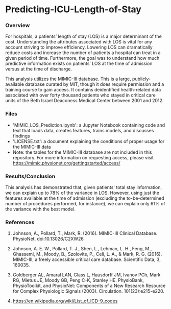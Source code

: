 # Predicting-ICU-Length-of-Stay


### Overview
For hospitals, a patients’ length of stay (LOS) is a major determinant of the cost. Understanding the attributes associated with LOS is vital for any account striving to improve efficiency. Lowering LOS can dramatically reduce costs and increase the number of patients a hospital can treat in a given period of time. 
Furthermore, the goal was to understand how much predictive information exists on patients’ LOS at the time of admission versus at the time of discharge. 

This analysis utilizes the MIMIC-III database. This is a large, publicly-available database curated by MIT, though it does require permission and a training course to gain access. It contains deidentified health-related data associated with over forty thousand patients who stayed in critical care units of the Beth Israel Deaconess Medical Center between 2001 and 2012.


### Files
  * 'MIMIC_LOS_Prediction.ipynb': a Jupyter Notebook containing code and text that loads data, creates features, trains models, and discusses findings
  * 'LICENSE.txt': a document explaining the conditions of proper usage for the MIMIC-III data
  * Note: the tables for the MIMIC-III database are not included in this repository. For more information on requesting access, please visit     https://mimic.physionet.org/gettingstarted/access/

### Results/Conclusion
This analysis has demonstrated that, given patients' total stay information, we can explain up to 78% of the variance in LOS. However, using just the features available at the time of admission (excluding the to-be-determined number of procedures performed, for instance), we can explain only 61% of the variance with the best model.


### References


  1. Johnson, A., Pollard, T., Mark, R. (2016). MIMIC-III Clinical Database. PhysioNet. doi:10.13026/C2XW26

  2. Johnson, A. E. W., Pollard, T. J., Shen, L., Lehman, L. H., Feng, M., Ghassemi, M., Moody, B., Szolovits, P., Celi, L. A., & Mark, R.      G. (2016). MIMIC-III, a freely accessible critical care database. Scientific Data, 3, 160035.

  3. Goldberger AL, Amaral LAN, Glass L, Hausdorff JM, Ivanov PCh, Mark RG, Mietus JE, Moody GB, Peng C-K, Stanley HE. PhysioBank,       PhysioToolkit, and PhysioNet: Components of a New Research Resource for Complex Physiologic Signals (2003). Circulation. 101(23):e215-e220.

  4. https://en.wikipedia.org/wiki/List_of_ICD-9_codes
